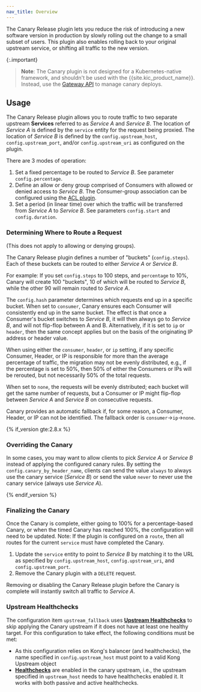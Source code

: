 ```yaml
---
nav_title: Overview
---
```


The Canary Release plugin lets you reduce the risk of introducing a new software version in 
production by slowly rolling out the change to a small subset of users. 
This plugin also enables rolling back to your original upstream service, or shifting 
all traffic to the new version.

{:.important}
> **Note**: The Canary plugin is not designed for a Kubernetes-native framework,
and shouldn't be used with the {{site.kic_product_name}}. Instead, use the 
[Gateway API](/kubernetes-ingress-controller/latest/concepts/gateway-api/) to manage canary deploys.

## Usage

The Canary Release plugin allows you to route traffic to two separate upstream
**Services** referred to as _Service A_ and _Service B_. The location of _Service A_
is defined by the `service` entity for the request being proxied. The location
of _Service B_ is defined by the
`config.upstream_host`, `config.upstream_port`, and/or `config.upstream_uri` as
configured on the plugin.

There are 3 modes of operation:

1. Set a fixed percentage to be routed to _Service B_. See parameter
   `config.percentage`.
2. Define an allow or deny group comprised of Consumers with allowed or denied access to _Service B_.
   The Consumer-group association can be configured using the [ACL plugin](/hub/kong-inc/acl/).
3. Set a period (in linear time) over which the traffic will be transferred
   from _Service A_ to _Service B_. See parameters `config.start` and
   `config.duration`.

### Determining Where to Route a Request

(This does not apply to allowing or denying groups).

The Canary Release plugin defines a number of "buckets" (`config.steps`).
Each of these buckets can be routed to either _Service A_ or _Service B_.

For example: If you set `config.steps` to 100 steps, and `percentage` to 10%,
Canary will create 100 "buckets", 10 of which will be routed to _Service B_,
while the other 90 will remain routed to _Service A_.

The `config.hash` parameter determines which requests end up in a specific bucket.
When set to `consumer`, Canary ensures each Consumer will
consistently end up in the same bucket. The effect is that once a Consumer's bucket
switches to _Service B_, it will then always go to
_Service B_, and will not flip-flop between A and B. Alternatively, if it is set to
`ip` or `header`, then the same concept applies but on the basis of the originating IP address
or header value.

When using either the `consumer`, `header`, or `ip` setting, if any specific Consumer, Header, or IP
is responsible for more than the average percentage of traffic, the migration
may not be evenly distributed, e.g., if the percentage is set to 50%, then 50% of
either the Consumers or IPs will be rerouted, but not necessarily 50% of the total requests.

When set to `none`, the requests will be evenly distributed; each bucket
will get the same number of requests, but a Consumer or IP might flip-flop between
_Service A_ and _Service B_ on consecutive requests.

Canary provides an automatic fallback if, for some reason, a Consumer, Header, or IP can
not be identified. The fallback order is `consumer`->`ip`->`none`.

{% if_version gte:2.8.x %}
### Overriding the Canary

In some cases, you may want to allow clients to pick _Service A_ or _Service B_
instead of applying the configured canary rules. By setting the `config.canary_by_header_name`,
clients can send the value `always` to always use the canary service (_Service B_) or send the
value `never` to never use the canary service (always use _Service A_).

{% endif_version %}

### Finalizing the Canary

Once the Canary is complete, either going to 100% for a percentage-based Canary,
or when the timed Canary has reached 100%, the configuration will need to be updated.
Note: If the plugin is configured on a `route`, then all routes for the current
`service` must have completed the Canary.

1. Update the `service` entity to point to _Service B_ by matching it to the URL as
specified by `config.upstream_host`, `config.upstream_uri`, and  `config.upstream_port`.
2. Remove the Canary plugin with a `DELETE` request.

Removing or disabling the Canary Release plugin before the Canary is complete will
instantly switch all traffic to _Service A_.


### Upstream Healthchecks

The configuration item `upstream_fallback` uses
[**Upstream Healthchecks**](/gateway/api/admin-ee/latest/#/Upstreams/list-upstream/)
to skip applying the Canary upstream if it does not have at least one healthy
target. For this configuration to take effect, the following conditions must be met:

 - As this configuration relies on Kong's balancer (and healthchecks),
 the name specified in `config.upstream_host` must point to a valid Kong Upstream
 object
 - [**Healthchecks**](/gateway/latest/reference/health-checks-circuit-breakers/#enabling-and-disabling-health-checks) are
 enabled in the canary upstream, i.e., the upstream specified in `upstream_host`
 needs to have healthchecks enabled it. It works with both passive and active
 healthchecks.
